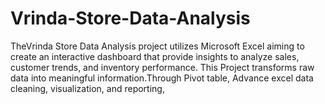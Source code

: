 # Vrinda-Store-Data-Analysis
TheVrinda Store Data Analysis project utilizes Microsoft Excel aiming to create an interactive dashboard that provide insights to analyze sales, customer trends, and inventory performance. This Project transforms raw data into meaningful information.Through Pivot table, Advance excel data cleaning, visualization, and reporting, 
